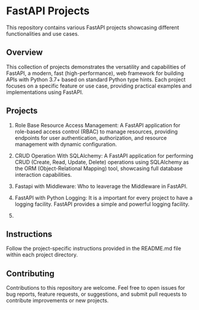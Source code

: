 # FastAPI Projects
This repository contains various FastAPI projects showcasing different functionalities and use cases.

## Overview
This collection of projects demonstrates the versatility and capabilities of FastAPI, a modern, fast (high-performance), web framework for building APIs with Python 3.7+ based on standard Python type hints. Each project focuses on a specific feature or use case, providing practical examples and implementations using FastAPI.

## Projects

1. Role Base Resource Access Management: A FastAPI application for role-based access control (RBAC) to manage resources, providing endpoints for user authentication, authorization, and resource management with dynamic configuration.

2. CRUD Operation With SQLAlchemy: A FastAPI application for performing CRUD (Create, Read, Update, Delete) operations using SQLAlchemy as the ORM (Object-Relational Mapping) tool, showcasing full database interaction capabilities.

3. Fastapi with Middleware: Who to leaverage the Middleware in FastAPI.

4. FastAPI with Python Logging: It is a important for every project to have a logging facility. FastAPI provides a simple and powerful logging facility.

5. 




## Instructions
Follow the project-specific instructions provided in the README.md file within each project directory.

## Contributing
Contributions to this repository are welcome. Feel free to open issues for bug reports, feature requests, or suggestions, and submit pull requests to contribute improvements or new projects.